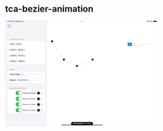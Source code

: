 # tca-bezier-animation

![image](RocketSim_Recording_iPad_Air_(5th_generation)_2022-12-05_11.12.18_1.gif)
